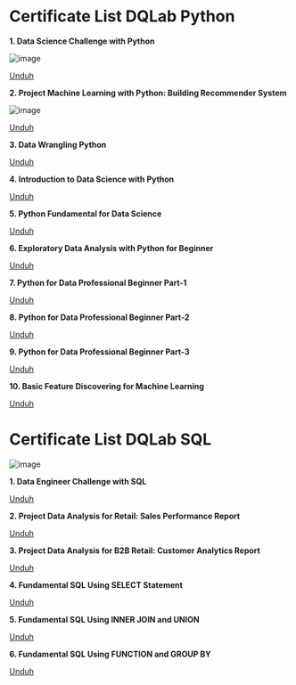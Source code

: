 <h1>Certificate List DQLab Python</h1>


<b>1. Data Science Challenge with Python</b>

![image](https://user-images.githubusercontent.com/68532033/89725525-96babc00-da3a-11ea-9b32-440845475ba1.png)

<a href="https://academy.dqlab.id/certificate/pdf/DQLABPRJC2TMFIPV" target="_blank">Unduh</a> 

<b>2. Project Machine Learning with Python: Building Recommender System</b>

![image](https://user-images.githubusercontent.com/68532033/89726248-8c9cbb80-da42-11ea-9dea-04fd64a87c5e.png)

<a href="https://academy.dqlab.id/certificate/pdf/DQLABPRJC5HRTGFD" target="_blank">Unduh</a> 

<b>3. Data Wrangling Python</b>

<a href="https://academy.dqlab.id/certificate/pdf/DQLABDTWP1RIIVSM" target="_blank">Unduh</a> 

<b>4. Introduction to Data Science with Python</b>

<a href="https://academy.dqlab.id/certificate/pdf/DQLABINTP1FBKWQL" target="_blank">Unduh</a> 

<b>5. Python Fundamental for Data Science</b>

<a href="https://academy.dqlab.id/certificate/pdf/DQLABINTP1RSIURL" target="_blank">Unduh</a> 

<b>6. Exploratory Data Analysis with Python for Beginner</b>

<a href="https://academy.dqlab.id/certificate/pdf/DQLABINTP1SHKFCH" target="_blank">Unduh</a> 

<b>7. Python for Data Professional Beginner Part-1</b>

<a href="https://academy.dqlab.id/certificate/pdf/DQLABINTP1AQGCTU" target="_blank">Unduh</a> 

<b>8. Python for Data Professional Beginner Part-2</b>

<a href="https://academy.dqlab.id/certificate/pdf/DQLABINTP1UJQRSB" target="_blank">Unduh</a> 

<b>9. Python for Data Professional Beginner Part-3</b>

<a href="https://academy.dqlab.id/certificate/pdf/DQLABINTP1UERHOU" target="_blank">Unduh</a> 

<b>10. Basic Feature Discovering for Machine Learning</b>

<a href="https://academy.dqlab.id/certificate/pdf/DQLABFATPYFVOWEN" target="_blank">Unduh</a> 





<h1>Certificate List DQLab SQL</h1>

![image](https://user-images.githubusercontent.com/68532033/89724252-c661c800-da2a-11ea-83f8-97393823758a.png)

<b>1. Data Engineer Challenge with SQL</b>

<a href="https://academy.dqlab.id/certificate/pdf/DQLABSQLTSTTTJJO" target="_blank">Unduh</a> 

<b>2. Project Data Analysis for Retail: Sales Performance Report</b>

<a href="https://academy.dqlab.id/certificate/pdf/DQLABPRJC4OOUKHL" target="_blank">Unduh</a> 

<b>3. Project Data Analysis for B2B Retail: Customer Analytics Report</b>

<a href="https://academy.dqlab.id/certificate/pdf/DQLABPRJ10FBNEGF" target="_blank">Unduh</a> 

<b>4. Fundamental SQL Using SELECT Statement</b>

<a href="https://academy.dqlab.id/certificate/pdf/DQLABSQLT1KHVUUC" target="_blank">Unduh</a> 

<b>5. Fundamental SQL Using INNER JOIN and UNION</b>

<a href="https://academy.dqlab.id/certificate/pdf/DQLABSQLT2OHHHPW" target="_blank">Unduh</a> 

<b>6. Fundamental SQL Using FUNCTION and GROUP BY</b>

<a href="https://academy.dqlab.id/certificate/pdf/DQLABSQLT2AKAQIJ" target="_blank">Unduh</a> 
